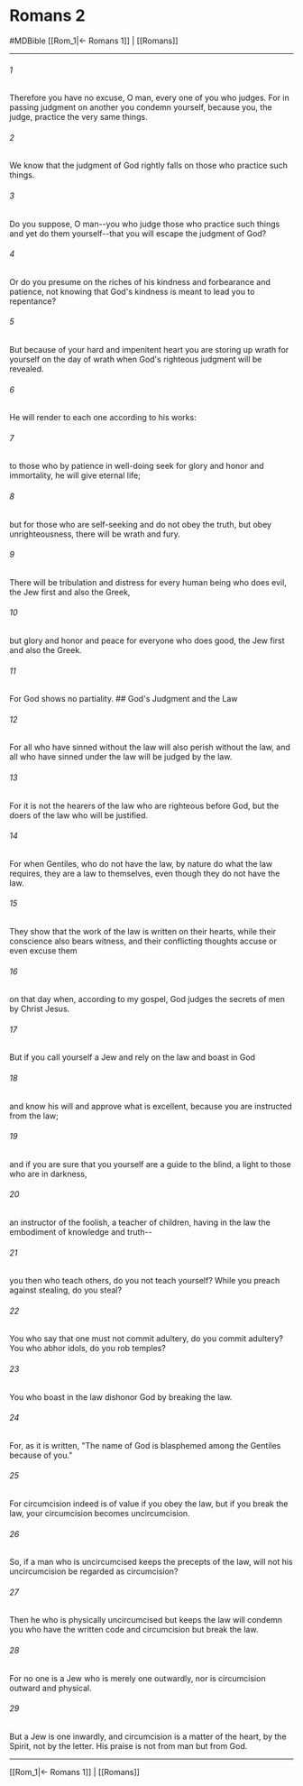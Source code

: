 # Romans 2
#MDBible
[[Rom_1|← Romans 1]] | [[Romans]]

***

###### 1 
Therefore you have no excuse, O man, every one of you who judges. For in passing judgment on another you condemn yourself, because you, the judge, practice the very same things. 

###### 2 
We know that the judgment of God rightly falls on those who practice such things. 

###### 3 
Do you suppose, O man--you who judge those who practice such things and yet do them yourself--that you will escape the judgment of God? 

###### 4 
Or do you presume on the riches of his kindness and forbearance and patience, not knowing that God's kindness is meant to lead you to repentance? 

###### 5 
But because of your hard and impenitent heart you are storing up wrath for yourself on the day of wrath when God's righteous judgment will be revealed. 

###### 6 
He will render to each one according to his works: 

###### 7 
to those who by patience in well-doing seek for glory and honor and immortality, he will give eternal life; 

###### 8 
but for those who are self-seeking and do not obey the truth, but obey unrighteousness, there will be wrath and fury. 

###### 9 
There will be tribulation and distress for every human being who does evil, the Jew first and also the Greek, 

###### 10 
but glory and honor and peace for everyone who does good, the Jew first and also the Greek. 

###### 11 
For God shows no partiality. ## God's Judgment and the Law 

###### 12 
For all who have sinned without the law will also perish without the law, and all who have sinned under the law will be judged by the law. 

###### 13 
For it is not the hearers of the law who are righteous before God, but the doers of the law who will be justified. 

###### 14 
For when Gentiles, who do not have the law, by nature do what the law requires, they are a law to themselves, even though they do not have the law. 

###### 15 
They show that the work of the law is written on their hearts, while their conscience also bears witness, and their conflicting thoughts accuse or even excuse them 

###### 16 
on that day when, according to my gospel, God judges the secrets of men by Christ Jesus. 

###### 17 
But if you call yourself a Jew and rely on the law and boast in God 

###### 18 
and know his will and approve what is excellent, because you are instructed from the law; 

###### 19 
and if you are sure that you yourself are a guide to the blind, a light to those who are in darkness, 

###### 20 
an instructor of the foolish, a teacher of children, having in the law the embodiment of knowledge and truth-- 

###### 21 
you then who teach others, do you not teach yourself? While you preach against stealing, do you steal? 

###### 22 
You who say that one must not commit adultery, do you commit adultery? You who abhor idols, do you rob temples? 

###### 23 
You who boast in the law dishonor God by breaking the law. 

###### 24 
For, as it is written, "The name of God is blasphemed among the Gentiles because of you." 

###### 25 
For circumcision indeed is of value if you obey the law, but if you break the law, your circumcision becomes uncircumcision. 

###### 26 
So, if a man who is uncircumcised keeps the precepts of the law, will not his uncircumcision be regarded as circumcision? 

###### 27 
Then he who is physically uncircumcised but keeps the law will condemn you who have the written code and circumcision but break the law. 

###### 28 
For no one is a Jew who is merely one outwardly, nor is circumcision outward and physical. 

###### 29 
But a Jew is one inwardly, and circumcision is a matter of the heart, by the Spirit, not by the letter. His praise is not from man but from God. 

***

[[Rom_1|← Romans 1]] | [[Romans]]
